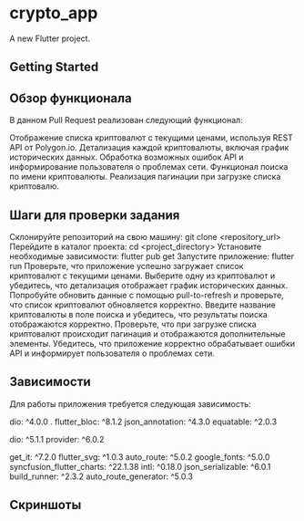 # crypto_app

A new Flutter project.

## Getting Started

## Обзор функционала
В данном Pull Request реализован следующий функционал:

Отображение списка криптовалют с текущими ценами, используя REST API от Polygon.io.
Детализация каждой криптовалюты, включая график исторических данных.
Обработка возможных ошибок API и информирование пользователя о проблемах сети.
Функционал поиска по имени криптовалюты.
Реализация пагинации при загрузке списка криптовалю.

## Шаги для проверки задания
Склонируйте репозиторий на свою машину: git clone <repository_url>
Перейдите в каталог проекта: cd <project_directory>
Установите необходимые зависимости: flutter pub get
Запустите приложение: flutter run
Проверьте, что приложение успешно загружает список криптовалют с текущими ценами.
Выберите одну из криптовалют и убедитесь, что детализация отображает график исторических данных.
Попробуйте обновить данные с помощью pull-to-refresh и проверьте, что список криптовалют обновляется корректно.
Введите название криптовалюты в поле поиска и убедитесь, что результаты поиска отображаются корректно.
Проверьте, что при загрузке списка криптовалют происходит пагинация и отображаются дополнительные элементы.
Убедитесь, что приложение корректно обрабатывает ошибки API и информирует пользователя о проблемах сети.
## Зависимости
Для работы приложения требуется следующая зависимость:

  dio: ^4.0.0 .
  flutter_bloc: ^8.1.2
  json_annotation: ^4.3.0
  equatable: ^2.0.3

  dio: ^5.1.1
  provider: ^6.0.2

  get_it: ^7.2.0
  flutter_svg: ^1.0.3
  auto_route: ^5.0.2
  google_fonts: ^5.0.0
  syncfusion_flutter_charts: ^22.1.38
  intl: ^0.18.0
  json_serializable: ^6.0.1
  build_runner: ^2.3.2
  auto_route_generator: ^5.0.3

## Скриншоты 


